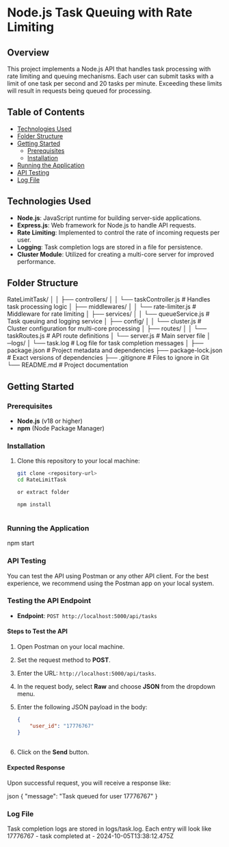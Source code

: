 # Node.js Task Queuing with Rate Limiting

## Overview

This project implements a Node.js API that handles task processing with rate limiting and queuing mechanisms. Each user can submit tasks with a limit of one task per second and 20 tasks per minute. Exceeding these limits will result in requests being queued for processing.

## Table of Contents

- [Technologies Used](#technologies-used)
- [Folder Structure](#folder-structure)
- [Getting Started](#getting-started)
  - [Prerequisites](#prerequisites)
  - [Installation](#installation)
- [Running the Application](#running-the-application)
- [API Testing](#api-testing)
- [Log File](#log-file)


## Technologies Used

- **Node.js**: JavaScript runtime for building server-side applications.
- **Express.js**: Web framework for Node.js to handle API requests.
- **Rate Limiting**: Implemented to control the rate of incoming requests per user.
- **Logging**: Task completion logs are stored in a file for persistence.
- **Cluster Module**: Utilized for creating a multi-core server for improved performance.

## Folder Structure

RateLimitTask/ │  │ ├── controllers/ │ │ └── taskController.js # Handles task processing logic │ ├── middlewares/ │ │ └── rate-limiter.js # Middleware for rate limiting │ ├── services/ │ │ └── queueService.js # Task queuing and logging service │ ├── config/ │ │ └── cluster.js # Cluster configuration for multi-core processing │ ├── routes/ │ │ └── taskRoutes.js # API route definitions │ └── server.js # Main server file │ ─logs/ │ └── task.log # Log file for task completion messages │ ├── package.json # Project metadata and dependencies ├── package-lock.json # Exact versions of dependencies ├── .gitignore # Files to ignore in Git └── README.md # Project documentation




## Getting Started

### Prerequisites

- **Node.js** (v18 or higher)
- **npm** (Node Package Manager)

### Installation

1. Clone this repository to your local machine:
   ```bash
   git clone <repository-url>
   cd RateLimitTask
   
   or extract folder

   npm install



### Running the Application

npm start


### API Testing

You can test the API using Postman or any other API client. For the best experience, we recommend using the Postman app on your local system.

### Testing the API Endpoint

- **Endpoint**: `POST http://localhost:5000/api/tasks`

#### Steps to Test the API

1. Open Postman on your local machine.
2. Set the request method to **POST**.
3. Enter the URL: `http://localhost:5000/api/tasks`.
4. In the request body, select **Raw** and choose **JSON** from the dropdown menu.
5. Enter the following JSON payload in the body:

    ```json
    {
        "user_id": "17776767"
    }
  

6. Click on the **Send** button.

#### Expected Response

Upon successful request, you will receive a response like:

json
{
    "message": "Task queued for user 17776767"
}


### Log File
Task completion logs are stored in logs/task.log. Each entry will look like
17776767 - task completed at - 2024-10-05T13:38:12.475Z
